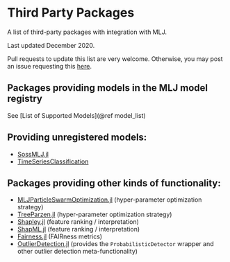 # Third Party Packages

A list of third-party packages with integration with MLJ.

Last updated December 2020.

Pull requests to update this list are very welcome. Otherwise, you may
post an issue requesting this
[here](https://github.com/alan-turing-institute/MLJ.jl/issues).

## Packages providing models in the MLJ model registry

See [List of Supported Models](@ref model_list)


## Providing unregistered models:

- [SossMLJ.jl](https://github.com/cscherrer/SossMLJ.jl)
- [TimeSeriesClassification](https://github.com/alan-turing-institute/TimeSeriesClassification.jl)

## Packages providing other kinds of functionality:

- [MLJParticleSwarmOptimization.jl](https://github.com/JuliaAI/MLJParticleSwarmOptimization.jl) (hyper-parameter optimization strategy)
- [TreeParzen.jl](https://github.com/IQVIA-ML/TreeParzen.jl) (hyper-parameter optimization strategy)
- [Shapley.jl](https://gitlab.com/ExpandingMan/Shapley.jl) (feature ranking / interpretation)
- [ShapML.jl](https://github.com/nredell/ShapML.jl) (feature ranking / interpretation)
- [Fairness.jl](https://github.com/ashryaagr/Fairness.jl) (FAIRness metrics)
- [OutlierDetection.jl](https://github.com/OutlierDetectionJL/OutlierDetection.jl/blob/master/src/mlj_wrappers.jl) (provides the `ProbabilisticDetector` wrapper and other outlier detection meta-functionality)


